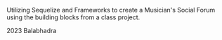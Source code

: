 Utilizing Sequelize and Frameworks to create a Musician's Social Forum using the building blocks from a class project.

2023 Balabhadra 